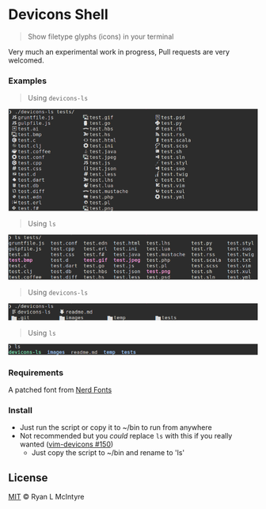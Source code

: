 
# Devicons Shell

> Show filetype glyphs (icons) in your terminal

Very much an experimental work in progress, Pull requests are very welcomed.

### Examples

> Using `devicons-ls`

![Equivalent using devicons 1](images/preview-devicons-1.png)

> Using `ls`

![Using ls 1](images/preview-ls-1.png)

> Using `devicons-ls`

![Equivalent using devicons 2](images/preview-devicons-2.png)

> Using `ls`

![Using ls 2](images/preview-ls-2.png)

### Requirements

A patched font from [Nerd Fonts](https://github.com/ryanoasis/nerd-fonts/tree/master/patched-fonts)

### Install

* Just run the script or copy it to ~/bin to run from anywhere
* Not recommended but you _could_ replace `ls` with this if you really wanted ([vim-devicons #150](https://github.com/ryanoasis/vim-devicons/issues/150))
  * Just copy the script to ~/bin and rename to 'ls'


## License

[MIT](LICENSE) © Ryan L McIntyre

